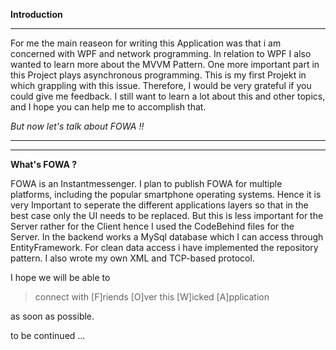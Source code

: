 **Introduction**

----------
For me the main reaseon for writing this Application was that i am concerned with WPF and network programming. In relation to WPF I also wanted to learn more about the MVVM Pattern. One more important part in this Project plays asynchronous programming. This is my first Projekt  in which grappling with this issue. Therefore, I would be very grateful if you could give me feedback. I still want to learn a lot about this and other topics, and I hope you can help me to accomplish that.

*But now let's talk about FOWA !!*

----------

----------

**What's FOWA ?**

FOWA is an Instantmessenger. I plan to publish FOWA for multiple platforms, including the popular smartphone operating systems. Hence it is very Important to seperate the different applications layers so that in the best case only the UI needs to be replaced. But this is less important for the Server rather for the Client hence I used the CodeBehind files for the Server. In the backend works a MySql database which I can access through EntityFramework.
For clean data access i have implemented the repository pattern. I also wrote my own XML and TCP-based protocol.

I hope we will be able to
> connect with [F]riends [O]ver this [W]icked [A]pplication

as soon as possible.

to be continued ...

